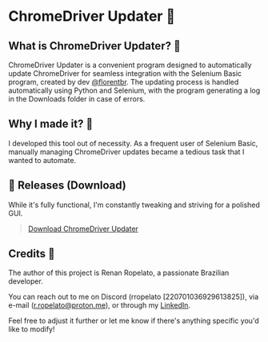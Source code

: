 # ChromeDriver Updater 🚀

## What is ChromeDriver Updater? 🔄
ChromeDriver Updater is a convenient program designed to automatically update ChromeDriver for seamless integration with the Selenium Basic program, created by dev [@florentbr](https://github.com/florentbr). The updating process is handled automatically using Python and Selenium, with the program generating a log in the Downloads folder in case of errors.

## Why I made it? 🤔
I developed this tool out of necessity. As a frequent user of Selenium Basic, manually managing ChromeDriver updates became a tedious task that I wanted to automate.

## 🌟 Releases (Download)

While it's fully functional, I'm constantly tweaking and striving for a polished GUI.

> [Download ChromeDriver Updater](https://github.com/rRopelato/chromedriver-updater/releases)


## Credits 🙌
The author of this project is Renan Ropelato, a passionate Brazilian developer.

You can reach out to me on Discord (rropelato [220701036929613825]), via e-mail (r.ropelato@proton.me), or through my [LinkedIn](https://www.linkedin.com/in/renan-ropelato/).

Feel free to adjust it further or let me know if there's anything specific you'd like to modify!
